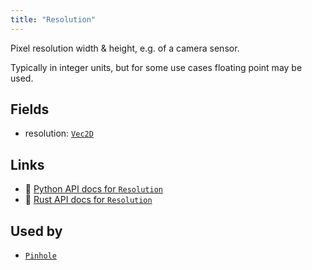 ```yaml
---
title: "Resolution"
---
```


Pixel resolution width & height, e.g. of a camera sensor.

Typically in integer units, but for some use cases floating point may be used.

## Fields

* resolution: [`Vec2D`](../datatypes/vec2d.md)

## Links
 * 🐍 [Python API docs for `Resolution`](https://ref.rerun.io/docs/python/stable/common/components#rerun.components.Resolution)
 * 🦀 [Rust API docs for `Resolution`](https://docs.rs/rerun/latest/rerun/components/struct.Resolution.html)


## Used by

* [`Pinhole`](../archetypes/pinhole.md)
